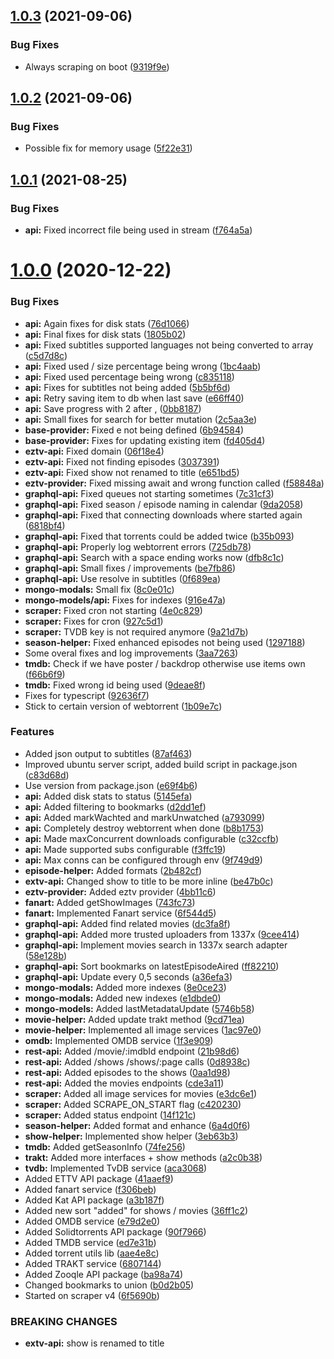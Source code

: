 ## [1.0.3](https://github.com/pct-org/popcorn-env/compare/v1.0.2...v1.0.3) (2021-09-06)


### Bug Fixes

* Always scraping on boot ([9319f9e](https://github.com/pct-org/popcorn-env/commit/9319f9ee7d699c2b60be2e6b19d00abc4a4e8f38))



## [1.0.2](https://github.com/pct-org/popcorn-env/compare/v1.0.1...v1.0.2) (2021-09-06)


### Bug Fixes

* Possible fix for memory usage ([5f22e31](https://github.com/pct-org/popcorn-env/commit/5f22e31e5d7a720580e17d94fffe1e58bdf14cc1))



## [1.0.1](https://github.com/pct-org/popcorn-env/compare/v1.0.0...v1.0.1) (2021-08-25)


### Bug Fixes

* **api:** Fixed incorrect file being used in stream ([f764a5a](https://github.com/pct-org/popcorn-env/commit/f764a5a3e5ca6947f1555f844203ec2cf197824b))



# [1.0.0](https://github.com/pct-org/popcorn-env/compare/ff82210999ddfb00296b1c9c98fd577d551295b0...v1.0.0) (2020-12-22)


### Bug Fixes

* **api:** Again fixes for disk stats ([76d1066](https://github.com/pct-org/popcorn-env/commit/76d10669dadc3d839b37f736288e78e792b453d0))
* **api:** Final fixes for disk stats ([1805b02](https://github.com/pct-org/popcorn-env/commit/1805b027e9ff0c7de29d536a1c943f50ae0330f6))
* **api:** Fixed subtitles supported languages not being converted to array ([c5d7d8c](https://github.com/pct-org/popcorn-env/commit/c5d7d8c26f1a26ec14882c697382e3f55fafdf61))
* **api:** Fixed used / size percentage being wrong ([1bc4aab](https://github.com/pct-org/popcorn-env/commit/1bc4aabecc810929fd553238c9f977b2e4edc29a))
* **api:** Fixed used percentage being wrong ([c835118](https://github.com/pct-org/popcorn-env/commit/c8351185b24512f3619c8ab8133e88e7d17668fe))
* **api:** Fixes for subtitles not being added ([5b5bf6d](https://github.com/pct-org/popcorn-env/commit/5b5bf6d922af35d0b499197e152e2664a5946546))
* **api:** Retry saving item to db when last save ([e66ff40](https://github.com/pct-org/popcorn-env/commit/e66ff40811b6cf1dee3387882022f4aa45482bef))
* **api:** Save progress with 2 after , ([0bb8187](https://github.com/pct-org/popcorn-env/commit/0bb818757bb1a53356005430ff5d7d5a53133752))
* **api:** Small fixes for search for better mutation ([2c5aa3e](https://github.com/pct-org/popcorn-env/commit/2c5aa3e268ffc64db1a346252f98133f89e9674e))
* **base-provider:** Fixed e not being defined ([6b94584](https://github.com/pct-org/popcorn-env/commit/6b9458492740187307ce04085106200017a31aa3))
* **base-provider:** Fixes for updating existing item ([fd405d4](https://github.com/pct-org/popcorn-env/commit/fd405d482b1a05c66ff37a2181d6d9dd62c81bf6))
* **eztv-api:** Fixed domain ([06f18e4](https://github.com/pct-org/popcorn-env/commit/06f18e415f04992f23d36f91305a643ded63726f))
* **eztv-api:** Fixed not finding episodes ([3037391](https://github.com/pct-org/popcorn-env/commit/3037391df35af793aec4abad59418d3568e8e36f))
* **eztv-api:** Fixed show not renamed to title ([e651bd5](https://github.com/pct-org/popcorn-env/commit/e651bd54fa04690b2043f0b1d5039dbd623d1cf8))
* **eztv-provider:** Fixed missing await and wrong function called ([f58848a](https://github.com/pct-org/popcorn-env/commit/f58848a2906123e9023439d66734543bb8cda451))
* **graphql-api:** Fixed queues not starting sometimes ([7c31cf3](https://github.com/pct-org/popcorn-env/commit/7c31cf390b29a2a21ef94e62a2f369bc0f6d0318))
* **graphql-api:** Fixed season / episode naming in calendar ([9da2058](https://github.com/pct-org/popcorn-env/commit/9da20581a4f60bc58dee0f513bac54b8d8b610de))
* **graphql-api:** Fixed that connecting downloads where started again ([6818bf4](https://github.com/pct-org/popcorn-env/commit/6818bf4158e918402796ff6c1cd3b81f50da95d3))
* **graphql-api:** Fixed that torrents could be added twice ([b35b093](https://github.com/pct-org/popcorn-env/commit/b35b093304db9f1caa01c4ebd6437e29217671fa))
* **graphql-api:** Properly log webtorrent errors ([725db78](https://github.com/pct-org/popcorn-env/commit/725db780c7eaa42fb551a91a9227c71eaa210eb3))
* **graphql-api:** Search with a space ending works now ([dfb8c1c](https://github.com/pct-org/popcorn-env/commit/dfb8c1c4823f5935478c36cf2bcbf25364509f6a))
* **graphql-api:** Small fixes / improvements ([be7fb86](https://github.com/pct-org/popcorn-env/commit/be7fb86ee643a6dca103e097a92d58ed91f2d20c))
* **graphql-api:** Use resolve in subtitles ([0f689ea](https://github.com/pct-org/popcorn-env/commit/0f689eaaa218e1bf9b9e2b0b3ea17ba00fe33488))
* **mongo-modals:** Small fix ([8c0e01c](https://github.com/pct-org/popcorn-env/commit/8c0e01c69721cf64f8c20c4d80789607cb29d98f))
* **mongo-models/api:** Fixes for indexes ([916e47a](https://github.com/pct-org/popcorn-env/commit/916e47a9421968b963ccf1d2bd0805cafdfff733))
* **scraper:** Fixed cron not starting ([4e0c829](https://github.com/pct-org/popcorn-env/commit/4e0c8294667f36afec1f2697ed6e93864ab55d38))
* **scraper:** Fixes for cron ([927c5d1](https://github.com/pct-org/popcorn-env/commit/927c5d1945b21fc198aab5e7b951bd3af0ea7962))
* **scraper:** TVDB key is not required anymore ([9a21d7b](https://github.com/pct-org/popcorn-env/commit/9a21d7b78407a0f93604af077fb39d5e9c5c9932))
* **season-helper:** Fixed enhanced episodes not being used ([1297188](https://github.com/pct-org/popcorn-env/commit/1297188a78894b5a8f68c9fd740579292b96507f))
* Some overal fixes and log improvements ([3aa7263](https://github.com/pct-org/popcorn-env/commit/3aa72630f53036164e82946410fcf4eda5cf4db0))
* **tmdb:** Check if we have poster / backdrop otherwise use items own ([f66b6f9](https://github.com/pct-org/popcorn-env/commit/f66b6f9504b1296f95819156f8d9ee3869b21cee))
* **tmdb:** Fixed wrong id being used ([9deae8f](https://github.com/pct-org/popcorn-env/commit/9deae8f6e156c7a1619c022af591926081873238))
* Fixes for typescript ([92636f7](https://github.com/pct-org/popcorn-env/commit/92636f78bff9590f11934edbfca1dc61ee99d1eb))
* Stick to certain version of webtorrent ([1b09e7c](https://github.com/pct-org/popcorn-env/commit/1b09e7c360ac572e2b64b851fef00d317bb1bda4))


### Features

* Added json output to subtitles ([87af463](https://github.com/pct-org/popcorn-env/commit/87af4638f90e139b2c6fe55047aa79500e09f820))
* Improved ubuntu server script, added build script in package.json ([c83d68d](https://github.com/pct-org/popcorn-env/commit/c83d68d6edfd96f8351ccc79481d2690ea9a070d))
* Use version from package.json ([e69f4b6](https://github.com/pct-org/popcorn-env/commit/e69f4b645720130f6012833d37b6aaf22123ae9c))
* **api:** Added disk stats to status ([5145efa](https://github.com/pct-org/popcorn-env/commit/5145efa2fea2e936e755bdd573289fe88dda2764))
* **api:** Added filtering to bookmarks ([d2dd1ef](https://github.com/pct-org/popcorn-env/commit/d2dd1ef0aa33ac32eec4a0b3864f1616876f111c))
* **api:** Added markWachted and markUnwatched ([a793099](https://github.com/pct-org/popcorn-env/commit/a79309974055ee2cc2324ce9b14e542b51f78288))
* **api:** Completely destroy webtorrent when done ([b8b1753](https://github.com/pct-org/popcorn-env/commit/b8b1753a4929577517bc41a9e1cd81734bc51d55))
* **api:** Made maxConcurrent downloads configurable ([c32ccfb](https://github.com/pct-org/popcorn-env/commit/c32ccfb9803675f94fdd9b33b8c205c624566799))
* **api:** Made supported subs configurable ([f3ffc19](https://github.com/pct-org/popcorn-env/commit/f3ffc19a6fcdf6848782ea0066abf02af15ebdb7))
* **api:** Max conns can be configured through env ([9f749d9](https://github.com/pct-org/popcorn-env/commit/9f749d9af851e75c3869af2f090d3e26ec0e4c92))
* **episode-helper:** Added formats ([2b482cf](https://github.com/pct-org/popcorn-env/commit/2b482cfa68fc2efe06861fdc8820527e3ede4c2d))
* **extv-api:** Changed show to title to be more inline ([be47b0c](https://github.com/pct-org/popcorn-env/commit/be47b0c287f556cc4cabc226f2fea4d5bae05350))
* **eztv-provider:** Added eztv provider ([4bb11c6](https://github.com/pct-org/popcorn-env/commit/4bb11c6f2b78b8c9892907c263bca3d600038787))
* **fanart:** Added getShowImages ([743fc73](https://github.com/pct-org/popcorn-env/commit/743fc73dc8b1804846d8081736a7eac53844054e))
* **fanart:** Implemented Fanart service ([6f544d5](https://github.com/pct-org/popcorn-env/commit/6f544d5249ae8d207db6a4a9a1e0dc95f38e8319))
* **graphql-api:** Added find related movies ([dc3fa8f](https://github.com/pct-org/popcorn-env/commit/dc3fa8f627154d5f04e28aa68e876b14fb8df8ac))
* **graphql-api:** Added more trusted uploaders from 1337x ([9cee414](https://github.com/pct-org/popcorn-env/commit/9cee4148864ff2f2639c4c84ee718fc36abc7385))
* **graphql-api:** Implement movies search in 1337x search adapter ([58e128b](https://github.com/pct-org/popcorn-env/commit/58e128b5cd1e113386c78b3e51f7e5370416d756))
* **graphql-api:** Sort bookmarks on latestEpisodeAired ([ff82210](https://github.com/pct-org/popcorn-env/commit/ff82210999ddfb00296b1c9c98fd577d551295b0))
* **graphql-api:** Update every 0,5 seconds ([a36efa3](https://github.com/pct-org/popcorn-env/commit/a36efa35a52e464d4d42ef9eb23ca4af0362a08a))
* **mongo-modals:** Added more indexes ([8e0ce23](https://github.com/pct-org/popcorn-env/commit/8e0ce23417fa06b59f2fcd6ac33826d2c5766e55))
* **mongo-modals:** Added new indexes ([e1dbde0](https://github.com/pct-org/popcorn-env/commit/e1dbde08bf9f3926fad9518a21eef7075012d444))
* **mongo-models:** Added lastMetadataUpdate ([5746b58](https://github.com/pct-org/popcorn-env/commit/5746b58d93b44d74079622ddd1e6a7263e442529))
* **movie-helper:** Added update trakt method ([9cd71ea](https://github.com/pct-org/popcorn-env/commit/9cd71eaf96a9cc97795d2cb3f695972e7ac03a5f))
* **movie-helper:** Implemented all image services ([1ac97e0](https://github.com/pct-org/popcorn-env/commit/1ac97e0f796900fa3a4656fe1433e7cf57f26c8e))
* **omdb:** Implemented OMDB service ([1f3e909](https://github.com/pct-org/popcorn-env/commit/1f3e9096e5d9fb47dd395da13113bb93906af5c8))
* **rest-api:** Added /movie/:imdbId endpoint ([21b98d6](https://github.com/pct-org/popcorn-env/commit/21b98d64845063cc960cc1833c361289510f9191))
* **rest-api:** Added /shows /shows/:page calls ([0d8938c](https://github.com/pct-org/popcorn-env/commit/0d8938c2d5eca2f66502a0fd7382a7ddb046057c))
* **rest-api:** Added episodes to the shows ([0aa1d98](https://github.com/pct-org/popcorn-env/commit/0aa1d98319865d4d3d3b51dbfbed42e6caf45bdb))
* **rest-api:** Added the movies endpoints ([cde3a11](https://github.com/pct-org/popcorn-env/commit/cde3a111d07fadd32d69f7112935d97920a7bfcf))
* **scraper:** Added all image services for movies ([e3dc6e1](https://github.com/pct-org/popcorn-env/commit/e3dc6e1a18307afb4a9f935a45e158f472823cd4))
* **scraper:** Added SCRAPE_ON_START flag ([c420230](https://github.com/pct-org/popcorn-env/commit/c42023085482c7c05ba0de11ebe5e77d3af8f8ab))
* **scraper:** Added status endpoint ([14f121c](https://github.com/pct-org/popcorn-env/commit/14f121cbfaf595b275a15bf8562b2bd0f9ca17ae))
* **season-helper:** Added format and enhance ([6a4d0f6](https://github.com/pct-org/popcorn-env/commit/6a4d0f6d3902e3694632e8122d607040b39d63f2))
* **show-helper:** Implemented show helper ([3eb63b3](https://github.com/pct-org/popcorn-env/commit/3eb63b3c295ffdfb359deb27869f7fc630ff943a))
* **tmdb:** Added getSeasonInfo ([74fe256](https://github.com/pct-org/popcorn-env/commit/74fe2565d51b1a4a175db0ec5762e7ccbe8eb38b))
* **trakt:** Added more interfaces + show methods ([a2c0b38](https://github.com/pct-org/popcorn-env/commit/a2c0b38748cb3f7d1cb9fc1e304df83d83af006e))
* **tvdb:** Implemented TvDB service ([aca3068](https://github.com/pct-org/popcorn-env/commit/aca3068cd5a9041230b932b5e828c6b69e67a612))
* Added ETTV API package ([41aaef9](https://github.com/pct-org/popcorn-env/commit/41aaef94967ab274c1d90c3f215db06fbe6349fa))
* Added fanart service ([f306beb](https://github.com/pct-org/popcorn-env/commit/f306beb766b85ef5ee6d0205717b908d1f79086e))
* Added Kat API package ([a3b187f](https://github.com/pct-org/popcorn-env/commit/a3b187f20bfdcc020766173908c9da8004798d51))
* Added new sort "added" for shows / movies ([36ff1c2](https://github.com/pct-org/popcorn-env/commit/36ff1c2bf9df1d2c32e97fa832d1150f68aa2522))
* Added OMDB service ([e79d2e0](https://github.com/pct-org/popcorn-env/commit/e79d2e02e2dc159614a842e25f3734291072adba))
* Added Solidtorrents API package ([90f7966](https://github.com/pct-org/popcorn-env/commit/90f796680db2d536454a8bbc27f538b53ee66351))
* Added TMDB service ([ed7e31b](https://github.com/pct-org/popcorn-env/commit/ed7e31bb9a49a3337005ac5fa5eb765bcf7cf879))
* Added torrent utils lib ([aae4e8c](https://github.com/pct-org/popcorn-env/commit/aae4e8ca552e5d99511ae4d4354737b5083f399e))
* Added TRAKT service ([6807144](https://github.com/pct-org/popcorn-env/commit/68071447b7810bb7e8abce5bf39c5415b740b915))
* Added Zooqle API package ([ba98a74](https://github.com/pct-org/popcorn-env/commit/ba98a741afcf65c3345dfe29db3a5c885d520b32))
* Changed bookmarks to union ([b0d2b05](https://github.com/pct-org/popcorn-env/commit/b0d2b05911a31c11f54fa733c9507612884c80ec))
* Started on scraper v4 ([6f5690b](https://github.com/pct-org/popcorn-env/commit/6f5690b7bf6989272bb9b49dce248585e94d842c))


### BREAKING CHANGES

* **extv-api:** show is renamed to title



